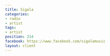 ```yaml
---
title: Sigala
categories:
- radio
- artist
tags:
- artist
position: 214
facebook: https://www.facebook.com/sigalamusic
layout: client
---
```


